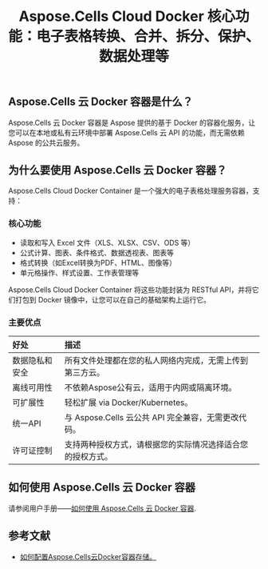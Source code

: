 ﻿---
title: Aspose.Cells Cloud Docker 核心功能：电子表格转换、合并、拆分、保护、数据处理等
second_title: Documen
ArticleTitle: Aspose.Cells Cloud Docker Core Functionalit
linktitle: 特征
type: docs
url: /zh/docker-container-features/
description: Aspose.Cells Cloud Docker Container 是 Aspose 提供的基于 Docker 的容器化服务，允许您在本地或私有云环境中部署 Aspose.Cells Cloud API 的功能，而无需依赖 Aspose 的公共云服务
weight: 30
kwords: Excel 云 Docker 容器、自云 Docker 容器、REST Docker 容器、电子表格、PDF、CSV、Json、Markdown、Docker 镜像、Docker 容器
---
## Aspose.Cells 云 Docker 容器是什么？

Aspose.Cells 云 Docker 容器是 Aspose 提供的基于 Docker 的容器化服务，让您可以在本地或私有云环境中部署 Aspose.Cells 云 API 的功能，而无需依赖 Aspose 的公共云服务。

## 为什么要使用 Aspose.Cells 云 Docker 容器？

Aspose.Cells Cloud Docker Container 是一个强大的电子表格处理服务容器，支持：

### 核心功能

- 读取和写入 Excel 文件（XLS、XLSX、CSV、ODS 等）
- 公式计算、图表、条件格式、数据透视表、图表等
- 格式转换（如Excel转换为PDF、HTML、图像等）
- 单元格操作、样式设置、工作表管理等

Aspose.Cells Cloud Docker Container 将这些功能封装为 RESTful API，并将它们打包到 Docker 镜像中，让您可以在自己的基础架构上运行它。

### 主要优点

|好处|描述|
|:- |:- |
|数据隐私和安全|所有文件处理都在您的私人网络内完成，无需上传到第三方云。|
|离线可用性|不依赖Aspose公有云，适用于内网或隔离环境。|
|可扩展性|轻松扩展 via Docker/Kubernetes。|
|统一API|与 Aspose.Cells 云公共 API 完全兼容，无需更改代码。|
|许可证控制|支持两种授权方式，请根据您的实际情况选择适合您的授权方式。|

## 如何使用 Aspose.Cells 云 Docker 容器

请参阅用户手册——[如何使用 Aspose.Cells 云 Docker 容器](https://docs.aspose.cloud/cells/docker-developer-guide/#run-asposecells-cloud-docker-container).

## 参考文献

- [如何配置Aspose.Cells云Docker容器存储。](https://docs.aspose.cloud/cells/docker/storage/)
